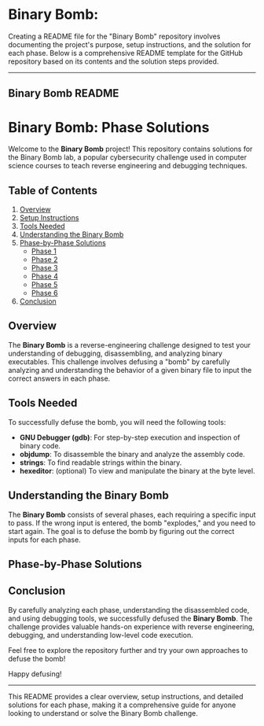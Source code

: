 # Binary Bomb: 

Creating a README file for the "Binary Bomb" repository involves documenting the project's purpose, setup instructions, and the solution for each phase. Below is a comprehensive README template for the GitHub repository based on its contents and the solution steps provided.

---

## Binary Bomb README

# Binary Bomb: Phase Solutions

Welcome to the **Binary Bomb** project! This repository contains solutions for the Binary Bomb lab, a popular cybersecurity challenge used in computer science courses to teach reverse engineering and debugging techniques.

## Table of Contents

1. [Overview](#overview)
2. [Setup Instructions](#setup-instructions)
3. [Tools Needed](#tools-needed)
4. [Understanding the Binary Bomb](#understanding-the-binary-bomb)
5. [Phase-by-Phase Solutions](#phase-by-phase-solutions)
   - [Phase 1](#phase-1)
   - [Phase 2](#phase-2)
   - [Phase 3](#phase-3)
   - [Phase 4](#phase-4)
   - [Phase 5](#phase-5)
   - [Phase 6](#phase-6)
6. [Conclusion](#conclusion)

## Overview

The **Binary Bomb** is a reverse-engineering challenge designed to test your understanding of debugging, disassembling, and analyzing binary executables. This challenge involves defusing a "bomb" by carefully analyzing and understanding the behavior of a given binary file to input the correct answers in each phase.

## Tools Needed

To successfully defuse the bomb, you will need the following tools:

- **GNU Debugger (gdb)**: For step-by-step execution and inspection of binary code.
- **objdump**: To disassemble the binary and analyze the assembly code.
- **strings**: To find readable strings within the binary.
- **hexeditor**: (optional) To view and manipulate the binary at the byte level.

## Understanding the Binary Bomb

The **Binary Bomb** consists of several phases, each requiring a specific input to pass. If the wrong input is entered, the bomb "explodes," and you need to start again. The goal is to defuse the bomb by figuring out the correct inputs for each phase.

## Phase-by-Phase Solutions




## Conclusion

By carefully analyzing each phase, understanding the disassembled code, and using debugging tools, we successfully defused the **Binary Bomb**. The challenge provides valuable hands-on experience with reverse engineering, debugging, and understanding low-level code execution.

Feel free to explore the repository further and try your own approaches to defuse the bomb!

Happy defusing!

---

This README provides a clear overview, setup instructions, and detailed solutions for each phase, making it a comprehensive guide for anyone looking to understand or solve the Binary Bomb challenge.
